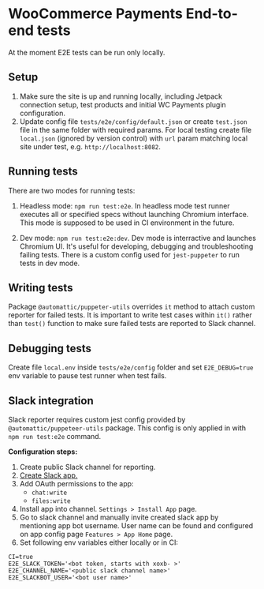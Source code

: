 # WooCommerce Payments End-to-end tests

At the moment E2E tests can be run only locally.

## Setup

1. Make sure the site is up and running locally, including Jetpack connection setup, test products and initial WC Payments plugin configuration.
2. Update config file `tests/e2e/config/default.json` or create `test.json` file in the same folder with required params. For local testing create file `local.json` (ignored by version control) with `url` param matching local site under test, e.g. `http://localhost:8082`.

## Running tests

There are two modes for running tests:

1. Headless mode: `npm run test:e2e`. In headless mode test runner executes all or specified specs without launching Chromium interface. This mode is supposed to be used in CI environment in the future.

2. Dev mode: `npm run test:e2e:dev`. Dev mode is interractive and launches Chromium UI. It's useful for developing, debugging and troubleshooting failing tests. There is a custom config used for `jest-puppeter` to run tests in dev mode.

## Writing tests

Package `@automattic/puppeter-utils` overrides `it` method to attach custom reporter for failed tests.
It is important to write test cases within `it()` rather than `test()` function to make sure failed tests are reported to Slack channel.

## Debugging tests

Create file `local.env` inside `tests/e2e/config` folder and set `E2E_DEBUG=true` env variable to pause test runner when test fails.

## Slack integration

Slack reporter requires custom jest config provided by `@automattic/puppeteer-utils` package. This config is only applied in with `npm run test:e2e` command.

**Configuration steps:**

1. Create public Slack channel for reporting.
2. [Create Slack app.](https://api.slack.com/apps/)
3. Add OAuth permissions to the app:
    * `chat:write`
    * `files:write`
4. Install app into channel. `Settings > Install App` page.
5. Go to slack channel and manually invite created slack app by mentioning app bot username. User name can be found and configured on app config page `Features > App Home` page.
6. Set following env variables either locally or in CI:
```
CI=true
E2E_SLACK_TOKEN='<bot token, starts with xoxb- >'
E2E_CHANNEL_NAME='<public slack channel name>'
E2E_SLACKBOT_USER='<bot user name>'
```


